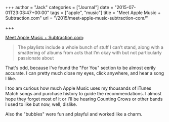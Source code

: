 +++
author = "Jack"
categories = ["Journal"]
date = "2015-07-01T23:03:47+00:00"
tags = ["apple", "music"]
title = "Meet Apple Music + Subtraction.com"
url = "/2015/meet-apple-music-subtraction-com/"

+++

[Meet Apple Music + Subtraction.com][1]:

> The playlists include a whole bunch of stuff I can’t stand, along with a smattering of albums from acts that I’m okay with but not particularly passionate about

That's odd, because I've found the "For You" section to be almost eerily accurate. I can pretty much close my eyes, click anywhere, and hear a song I like.

I too am curious how much Apple Music uses my thousands of iTunes Match songs and purchase history to guide the recommendations. I almost hope they forget most of it or I'll be hearing Counting Crows or other bands I used to like but now, well, dislike.

Also the "bubbles" were fun and playful and worked like a charm.

 [1]: http://www.subtraction.com/2015/06/30/meet-apple-music/